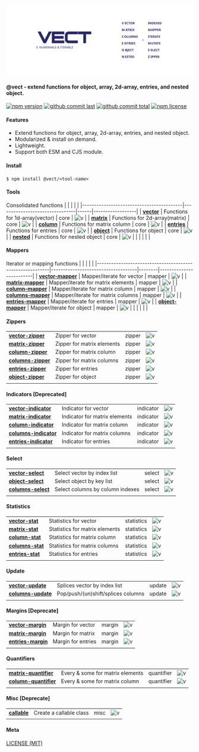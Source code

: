 <div style="text-align:center">
	<img src="media/logo.default.svg" />
</div>

#### @vect - extend functions for object, array, 2d-array, entries, and nested object.

[![npm version][badge-npm-version]][url-npm]
[![github commit last][badge-github-last-commit]][url-github]
[![github commit total][badge-github-commit-count]][url-github]
[![npm license][badge-npm-license]][url-npm]

[//]: <> (Shields)
[badge-npm-version]: https://flat.badgen.net/npm/v/@vect/vector
[badge-npm-license]: https://flat.badgen.net/npm/license/@vect/vector
[badge-github-last-commit]: https://flat.badgen.net/github/last-commit/hoyeungw/vect
[badge-github-commit-count]: https://flat.badgen.net/github/commits/hoyeungw/vect

[//]: <> (Link)
[url-github]: https://github.com/hoyeungw/vect
[url-npm]: https://npmjs.org/package/@vect/vector

#### Features
- Extend functions for object, array, 2d-array, entries, and nested object.
- Modularized & install on demand.
- Lightweight.
- Support both ESM and CJS module.

#### Install

```console
$ npm install @vect/<tool-name>
```

#### Tools
Consolidated functions
|                                          |                                |      |                  |
|------------------------------------------|--------------------------------|------|------------------|
| [**vector**](packages/pkg-core/vector)   | Functions for 1d-array(vector) | core | ![v][vector-dm]  |
| [**matrix**](packages/pkg-core/matrix)   | Functions for 2d-array(matrix) | core | ![v][matrix-dm]  |
| [**column**](packages/pkg-core/column)   | Functions for matrix column    | core | ![v][column-dm]  |
| [**entries**](packages/pkg-core/entries) | Functions for entries          | core | ![v][entries-dm] |
| [**object**](packages/pkg-core/object)   | Functions for object           | core | ![v][object-dm]  |
| [**nested**](packages/pkg-core/column)   | Functions for nested object    | core | ![v][nested-dm]  |
|                                          |                                |      |                  |

[//]: <> (Local routes)
[vector-dm]: https://flat.badgen.net/npm/dm/@vect/vector
[matrix-dm]: https://flat.badgen.net/npm/dm/@vect/matrix
[column-dm]: https://flat.badgen.net/npm/dm/@vect/column
[entries-dm]: https://flat.badgen.net/npm/dm/@vect/entries
[object-dm]: https://flat.badgen.net/npm/dm/@vect/object
[nested-dm]: https://flat.badgen.net/npm/dm/@vect/nested

#### Mappers
Iterator or mapping functions 
|                                                          |                                    |        |                         |
|----------------------------------------------------------|------------------------------------|--------|-------------------------|
| [**vector-mapper**](packages/pkg-mapper/vector-mapper)   | Mapper/iterate for vector          | mapper | ![v][vector-mapper-dm]  |
| [**matrix-mapper**](packages/pkg-mapper/matrix-mapper)   | Mapper/iterate for matrix elements | mapper | ![v][matrix-mapper-dm]  |
| [**column-mapper**](packages/pkg-mapper/column-mapper)   | Mapper/iterate for matrix column   | mapper | ![v][column-mapper-dm]  |
| [**columns-mapper**](packages/pkg-mapper/columns-mapper) | Mapper/iterate for matrix columns  | mapper | ![v][columns-mapper-dm] |
| [**entries-mapper**](packages/pkg-mapper/entries-mapper) | Mapper/iterate for entries         | mapper | ![v][entries-mapper-dm] |
| [**object-mapper**](packages/pkg-mapper/object-mapper)   | Mapper/iterate for object          | mapper | ![v][object-mapper-dm]  |
|                                                          |                                    |        |                         |

[//]: <> (Local routes)
[vector-mapper-dm]: https://flat.badgen.net/npm/dm/@vect/vector-mapper
[matrix-mapper-dm]: https://flat.badgen.net/npm/dm/@vect/matrix-mapper
[column-mapper-dm]: https://flat.badgen.net/npm/dm/@vect/column-mapper
[columns-mapper-dm]: https://flat.badgen.net/npm/dm/@vect/columns-mapper
[entries-mapper-dm]: https://flat.badgen.net/npm/dm/@vect/entries-mapper
[object-mapper-dm]: https://flat.badgen.net/npm/dm/@vect/object-mapper

#### Zippers
|                                                          |                            |        |                         |
|----------------------------------------------------------|----------------------------|--------|-------------------------|
| [**vector-zipper**](packages/pkg-zipper/vector-zipper)   | Zipper for vector          | zipper | ![v][vector-zipper-dm]  |
| [**matrix-zipper**](packages/pkg-zipper/matrix-zipper)   | Zipper for matrix elements | zipper | ![v][matrix-zipper-dm]  |
| [**column-zipper**](packages/pkg-zipper/column-zipper)   | Zipper for matrix column   | zipper | ![v][column-zipper-dm]  |
| [**columns-zipper**](packages/pkg-zipper/columns-zipper) | Zipper for matrix columns  | zipper | ![v][columns-zipper-dm] |
| [**entries-zipper**](packages/pkg-zipper/entries-zipper) | Zipper for entries         | zipper | ![v][entries-zipper-dm] |
| [**object-zipper**](packages/pkg-zipper/object-zipper)   | Zipper for object          | zipper | ![v][object-zipper-dm]  |
|                                                          |                            |        |                         |

[//]: <> (Local routes)
[vector-zipper-dm]: https://flat.badgen.net/npm/dm/@vect/vector-zipper
[matrix-zipper-dm]: https://flat.badgen.net/npm/dm/@vect/matrix-zipper
[column-zipper-dm]: https://flat.badgen.net/npm/dm/@vect/column-zipper
[columns-zipper-dm]: https://flat.badgen.net/npm/dm/@vect/columns-zipper
[entries-zipper-dm]: https://flat.badgen.net/npm/dm/@vect/entries-zipper
[object-zipper-dm]: https://flat.badgen.net/npm/dm/@vect/object-zipper

#### Indicators [Deprecated]
|                                                                  |                               |           |                            |
|------------------------------------------------------------------|-------------------------------|-----------|----------------------------|
| [**vector-indicator**](archive/pkg-indicator/vector-indicator)   | Indicator for vector          | indicator | ![v][vector-indicator-dm]  |
| [**matrix-indicator**](archive/pkg-indicator/matrix-indicator)   | Indicator for matrix elements | indicator | ![v][matrix-indicator-dm]  |
| [**column-indicator**](archive/pkg-indicator/column-indicator)   | Indicator for matrix column   | indicator | ![v][column-indicator-dm]  |
| [**columns-indicator**](archive/pkg-indicator/columns-indicator) | Indicator for matrix columns  | indicator | ![v][columns-indicator-dm] |
| [**entries-indicator**](archive/pkg-indicator/entries-indicator) | Indicator for entries         | indicator | ![v][entries-indicator-dm] |
|                                                                  |                               |           |                            |

[//]: <> (Local routes)
[vector-indicator-dm]: https://flat.badgen.net/npm/dm/@vect/vector-indicator
[matrix-indicator-dm]: https://flat.badgen.net/npm/dm/@vect/matrix-indicator
[column-indicator-dm]: https://flat.badgen.net/npm/dm/@vect/column-indicator
[columns-indicator-dm]: https://flat.badgen.net/npm/dm/@vect/columns-indicator
[entries-indicator-dm]: https://flat.badgen.net/npm/dm/@vect/entries-indicator

#### Select
|                                                          |                                  |        |                         |
|----------------------------------------------------------|----------------------------------|--------|-------------------------|
| [**vector-select**](packages/pkg-select/vector-select)   | Select vector by index list      | select | ![v][vector-select-dm]  |
| [**object-select**](packages/pkg-select/object-select)   | Select object by key list        | select | ![v][object-select-dm]  |
| [**columns-select**](packages/pkg-select/columns-select) | Select columns by column indexes | select | ![v][columns-select-dm] |
|                                                          |                                  |        |                         |

[//]: <> (Local routes)
[vector-select-dm]: https://flat.badgen.net/npm/dm/@vect/vector-select
[object-select-dm]: https://flat.badgen.net/npm/dm/@vect/object-select
[columns-select-dm]: https://flat.badgen.net/npm/dm/@vect/columns-select

#### Statistics
|                                                             |                                |            |                       |
|-------------------------------------------------------------|--------------------------------|------------|-----------------------|
| [**vector-stat**](archive/pkg-indicator/vector-indicator)   | Statistics for vector          | statistics | ![v][vector-stat-dm]  |
| [**matrix-stat**](archive/pkg-indicator/matrix-indicator)   | Statistics for matrix elements | statistics | ![v][matrix-stat-dm]  |
| [**column-stat**](archive/pkg-indicator/column-indicator)   | Statistics for matrix column   | statistics | ![v][column-stat-dm]  |
| [**columns-stat**](archive/pkg-indicator/columns-indicator) | Statistics for matrix columns  | statistics | ![v][columns-stat-dm] |
| [**entries-stat**](archive/pkg-indicator/entries-indicator) | Statistics for entries         | statistics | ![v][entries-stat-dm] |
|                                                             |                                |            |                       |

[//]: <> (Local routes)
[vector-stat-dm]: https://flat.badgen.net/npm/dm/@vect/vector-stat
[matrix-stat-dm]: https://flat.badgen.net/npm/dm/@vect/matrix-stat
[column-stat-dm]: https://flat.badgen.net/npm/dm/@vect/column-stat
[columns-stat-dm]: https://flat.badgen.net/npm/dm/@vect/columns-stat
[entries-stat-dm]: https://flat.badgen.net/npm/dm/@vect/entries-stat

#### Update
|                                                          |                                    |        |                         |
|----------------------------------------------------------|------------------------------------|--------|-------------------------|
| [**vector-update**](packages/pkg-update/vector-update)   | Splices vector by index list       | update | ![v][vector-update-dm]  |
| [**columns-update**](packages/pkg-update/columns-update) | Pop/push/(un)shift/splices columns | update | ![v][columns-update-dm] |
|                                                          |                                    |        |                         |

[//]: <> (Local routes)
[vector-update-dm]: https://flat.badgen.net/npm/dm/@vect/vector-update
[columns-update-dm]: https://flat.badgen.net/npm/dm/@vect/columns-update

#### Margins [Deprecate]
|                                                         |                    |        |                         |
|---------------------------------------------------------|--------------------|--------|-------------------------|
| [**vector-margin**](archive/pkg-margin/vector-margin)   | Margin for vector  | margin | ![v][vector-margin-dm]  |
| [**matrix-margin**](archive/pkg-margin/matrix-margin)   | Margin for matrix  | margin | ![v][matrix-margin-dm]  |
| [**entries-margin**](archive/pkg-margin/entries-margin) | Margin for entries | margin | ![v][entries-margin-dm] |
|                                                         |                    |        |                         |

[//]: <> (Local routes)
[vector-margin-dm]: https://flat.badgen.net/npm/dm/@vect/vector-margin
[matrix-margin-dm]: https://flat.badgen.net/npm/dm/@vect/matrix-margin
[entries-margin-dm]: https://flat.badgen.net/npm/dm/@vect/entries-margin

#### Quantifiers
|                                                                   |                                  |            |                            |
|-------------------------------------------------------------------|----------------------------------|------------|----------------------------|
| [**matrix-quantifier**](archive/pkg-quantifier/matrix-quantifier) | Every & some for matrix elements | quantifier | ![v][matrix-quantifier-dm] |
| [**column-quantifier**](archive/pkg-quantifier/column-quantifier) | Every & some for matrix column   | quantifier | ![v][column-quantifier-dm] |
|                                                                   |                                  |            |                            |

[//]: <> (Local routes)
[matrix-quantifier-dm]: https://flat.badgen.net/npm/dm/@vect/matrix-quantifier
[column-quantifier-dm]: https://flat.badgen.net/npm/dm/@vect/column-quantifier

#### Misc [Deprecate]
|                                  |                         |      |                   |
|----------------------------------|-------------------------|------|-------------------|
| [**callable**](archive/callable) | Create a callable class | misc | ![v][callable-dm] |
|                                  |                         |      |                   |

[//]: <> (Local routes)
[callable-dm]: https://flat.badgen.net/npm/dm/@vect/vector-mapper

#### Meta
[LICENSE (MIT)](LICENSE)
